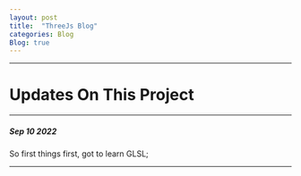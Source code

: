 ```yaml
---
layout: post
title:  "ThreeJs Blog"
categories: Blog
Blog: true
---
```


---
# Updates On This Project 
---


##### Sep 10 2022
So first things first, got to learn GLSL;

<!-- I did a module in colloge about computer graphics, unfortunatly the professor that thought there for years retired during the pandenmic, so in turn we got a new subsitute that didn't really thought us what we expected, the labs where multiple choice questions that turned out to be exams, the notes where jsut poorly copy and pasted text slides from an graphics book etc... was not fun, but since nearly all of us where there to just get a good grade; word was that the old professor did lots of labs with pratical work where you end up programming with the graphics concepts, students will usally get very good grades; I having caught the virus and having other problems related to that situation at the time, promptly tuned out all the drama and course work going into a nearly zombie like state for the remainder of that time. Which is an appoarch to stress I can whole heartly not recommend; thinking back at the start of it all, when I was of sound mind, I so eagerly joined in on the course for pure passion alone, I did not follow the tales of my peers and choose my modeuls like them, with abhorrent strategy, min maxing to achieve the easiest high grade, looking back now I was too stubborn.

So now after all that, I can come back, here, and do what I have always done, study it myself at my pace, and make those projects myself with my standards-->




---